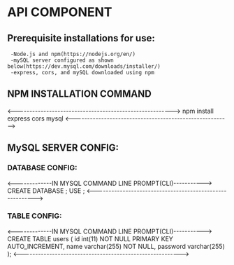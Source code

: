# API COMPONENT
##  Prerequisite installations for use:
     -Node.js and npm(https://nodejs.org/en/)
     -mySQL server configured as shown below(https://dev.mysql.com/downloads/installer/)
     -express, cors, and mySQL downloaded using npm
##  NPM INSTALLATION COMMAND
<-------------------------------------------------------->
npm install express cors mysql
<-------------------------------------------------------->
##  MySQL SERVER CONFIG:
###     DATABASE CONFIG:
<-------------IN MYSQL COMMAND LINE PROMPT(CLI)----------->
            CREATE DATABASE <your db name here>;
            USE <your db name here>;
<--------------------------------------------------------->
###     TABLE CONFIG:
<-------------IN MYSQL COMMAND LINE PROMPT(CLI)----------->
            CREATE TABLE users (
                id int(11) NOT NULL PRIMARY KEY AUTO_INCREMENT,
                name varchar(255) NOT NULL,
                password varchar(255)
            );
<--------------------------------------------------------->